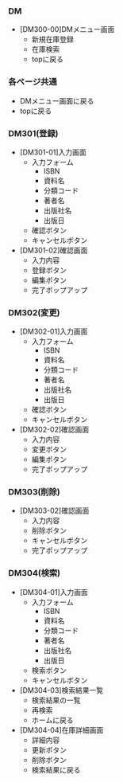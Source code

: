 ### DM
- [DM300-00]DMメニュー画面
  - 新規在庫登録
  - 在庫検索
  - topに戻る

### 各ページ共通
- DMメニュー画面に戻る
- topに戻る

### DM301(登録)
- [DM301-01]入力画面
  - 入力フォーム
    - ISBN
    - 資料名
    - 分類コード
    - 著者名
    - 出版社名
    - 出版日
  - 確認ボタン 
  - キャンセルボタン
- [DM301-02]確認画面
    - 入力内容
    - 登録ボタン
    - 編集ボタン
    - 完了ポップアップ

### DM302(変更)
- [DM302-01]入力画面
  - 入力フォーム
    - ISBN
    - 資料名
    - 分類コード
    - 著者名
    - 出版社名
    - 出版日
  - 確認ボタン 
  - キャンセルボタン
- [DM302-02]確認画面
    - 入力内容
    - 変更ボタン
    - 編集ボタン
    - 完了ポップアップ

### DM303(削除)
- [DM303-02]確認画面
    - 入力内容
    - 削除ボタン
    - キャンセルボタン
    - 完了ポップアップ

### DM304(検索)
- [DM304-01]入力画面
  - 入力フォーム
    - ISBN
    - 資料名
    - 分類コード
    - 著者名
    - 出版社名
    - 出版日
  - 検索ボタン 
  - キャンセルボタン
- [DM304-03]検索結果一覧
  - 検索結果の一覧
  - 再検索
  - ホームに戻る
- [DM304-04]在庫詳細画面
  -  詳細内容
  -  更新ボタン
  -  削除ボタン
  -  検索結果に戻る
